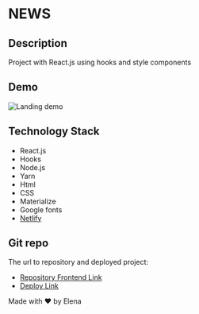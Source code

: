 # NEWS


## Description
Project with React.js using hooks and style components


## Demo
![Landing demo](./src/demo.png)


## Technology Stack
- React.js
- Hooks
- Node.js
- Yarn
- Html
- CSS
- Materialize
- Google fonts
- [Netlify](https://www.netlify.com/)


## Git repo
The url to repository and deployed project:

- [Repository Frontend Link](https://github.com/elenapiaggio/news)
- [Deploy Link](https://bcn-news.netlify.app/)


Made with :heart: by Elena
